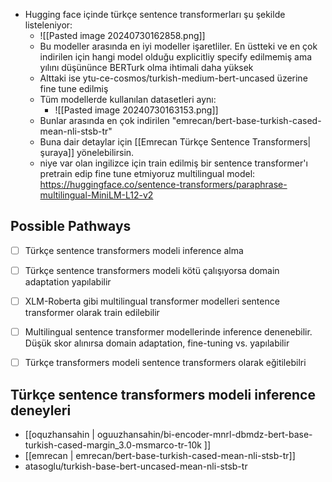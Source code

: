  - Hugging face içinde türkçe sentence transformerları şu şekilde listeleniyor:
	 - ![[Pasted image 20240730162858.png]]
	 - Bu modeller arasında en iyi modeller işaretliler. En üstteki ve en çok indirilen için hangi model olduğu explicitliy specify edilmemiş ama yılını düşününce BERTurk olma ihtimali daha yüksek
	 - Alttaki ise ytu-ce-cosmos/turkish-medium-bert-uncased üzerine fine tune edilmiş
	 - Tüm modellerde kullanılan datasetleri aynı: 
		 - ![[Pasted image 20240730163153.png]]
	 - Bunlar arasında en çok indirilen "emrecan/bert-base-turkish-cased-mean-nli-stsb-tr"
	 - Buna dair detaylar için [[Emrecan Türkçe Sentence Transformers| şuraya]] yönelebilirsin.
	 - niye var olan ingilizce için train edilmiş bir sentence transformer'ı pretrain edip fine tune etmiyoruz
multilingual model:  https://huggingface.co/sentence-transformers/paraphrase-multilingual-MiniLM-L12-v2


## Possible Pathways
- [ ] Türkçe sentence transformers modeli inference alma
- [ ] Türkçe sentence transformers modeli kötü çalışıyorsa domain adaptation yapılabilir
- [ ] XLM-Roberta gibi multilingual transformer modelleri sentence transformer olarak train edilebilir
- [ ] Multilingual sentence transformer modellerinde inference denenebilir. Düşük skor alınırsa domain adaptation, fine-tuning vs. yapılabilir
- [ ] Türkçe transformers modeli sentence transformers olarak eğitilebilri


## Türkçe sentence transformers modeli inference deneyleri
 - [[oquzhansahin | oguuzhansahin/bi-encoder-mnrl-dbmdz-bert-base-turkish-cased-margin_3.0-msmarco-tr-10k ]]
 - [[emrecan | emrecan/bert-base-turkish-cased-mean-nli-stsb-tr]]
 - atasoglu/turkish-base-bert-uncased-mean-nli-stsb-tr
